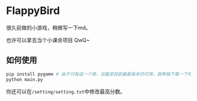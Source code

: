 # **FlappyBird**

很久前做的小游戏，稍微写一下md。

也许可以拿去当个小课余项目 QwQ~

## **如何使用**

```bash
pip install pygame # 由于只有这一个库，且截至目前最新版本仍可用，就单独下载一下吧
python main.py
```

你还可以在`/setting/setting.txt`中修改最高分数。